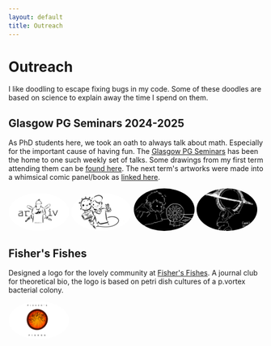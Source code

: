 ```yaml
---
layout: default
title: Outreach
---
```


# Outreach

I like doodling to escape fixing bugs in my code. Some of these doodles are based on science to explain away the time I spend on them.


Glasgow PG Seminars 2024-2025
---
As PhD students here, we took an oath to always talk about math. Especially for the important cause of having fun. The [Glasgow PG Seminars](https://sites.google.com/view/pgseminar/home) has been the home to one such weekly set of talks. Some drawings from my first term attending them can be [found here](https://sites.google.com/view/pgseminar/art-work). The next term's artworks were made into a whimsical comic panel/book as [linked here](\pg_seminars_may2025.pdf).



<img src="/1.jpg" width="120" style="border-radius: 50%;">
<img src="/2.jpg" width="120" style="border-radius: 50%;">
<img src="/3.jpg" width="120" style="border-radius: 50%;">
<img src="/4.jpg" width="120" style="border-radius: 50%;">





Fisher's Fishes
---
Designed a logo for the lovely community at [Fisher's Fishes](https://fishersfishes.github.io/). A journal club for theoretical bio, the logo is based on petri dish cultures of a p.vortex bacterial colony. 

<img src="/5.jpg" width="120" style="border-radius: 50%;">

